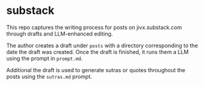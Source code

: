 # substack

This repo captures the writing process for posts on jivx.substack.com through drafts and LLM-enhanced editing.

The author creates a draft under `posts` with a directory corresponding to the date the draft was created. Once the draft is finished, it runs them a LLM using the prompt in `prompt.md`.

Additional the draft is used to generate sutras or quotes throughout the posts using the `sutras.md` prompt.

